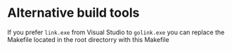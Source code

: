 # Alternative build tools

If you prefer `link.exe` from Visual Studio to `golink.exe` you can replace the Makefile located in the root directorry with this Makefile

